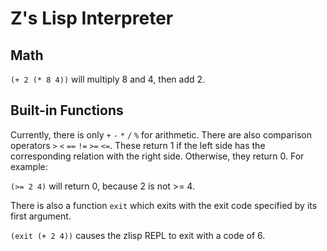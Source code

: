 # Z's Lisp Interpreter

## Math

`(+ 2 (* 8 4))` will multiply 8 and 4, then add 2.

## Built-in Functions

Currently, there is only `+` `-` `*` `/` `%` for arithmetic. There are also comparison
operators `>` `<` `==` `!=` `>=` `<=`. These return 1 if the left side has the corresponding
relation with the right side. Otherwise, they return 0. For example:

`(>= 2 4)` will return 0, because 2 is not >= 4.

There is also a function `exit` which exits with the exit code specified by
its first argument.

`(exit (+ 2 4))` causes the zlisp REPL to exit with a code of 6.
